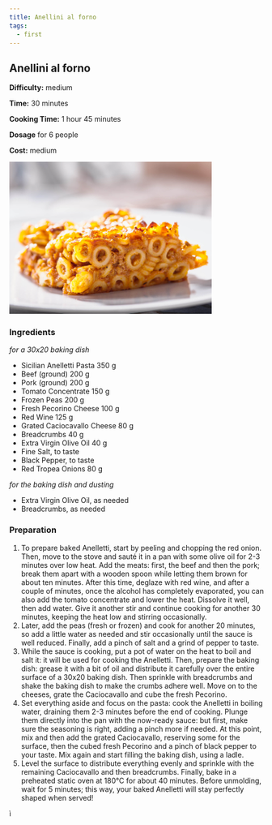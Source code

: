 ```yaml
---
title: Anellini al forno
tags: 
  - first
---
```


Anellini al forno
------------------

**Difficulty:** medium

**Time:** 30 minutes

**Cooking Time:** 1 hour 45 minutes

**Dosage** for 6 people

**Cost:** medium

![anellinialforno](/assets/images/recipe-1.jpeg)

### Ingredients

_for a 30x20 baking dish_

*   Sicilian Anelletti Pasta 350 g
*   Beef (ground) 200 g
*   Pork (ground) 200 g
*   Tomato Concentrate 150 g
*   Frozen Peas 200 g
*   Fresh Pecorino Cheese 100 g
*   Red Wine 125 g
*   Grated Caciocavallo Cheese 80 g
*   Breadcrumbs 40 g
*   Extra Virgin Olive Oil 40 g
*   Fine Salt, to taste
*   Black Pepper, to taste
*   Red Tropea Onions 80 g

_for the baking dish and dusting_

*   Extra Virgin Olive Oil, as needed
*   Breadcrumbs, as needed

### Preparation

1.  To prepare baked Anelletti, start by peeling and chopping the red onion. Then, move to the stove and sauté it in a pan with some olive oil for 2-3 minutes over low heat. Add the meats: first, the beef and then the pork; break them apart with a wooden spoon while letting them brown for about ten minutes. After this time, deglaze with red wine, and after a couple of minutes, once the alcohol has completely evaporated, you can also add the tomato concentrate and lower the heat. Dissolve it well, then add water. Give it another stir and continue cooking for another 30 minutes, keeping the heat low and stirring occasionally.
2.  Later, add the peas (fresh or frozen) and cook for another 20 minutes, so add a little water as needed and stir occasionally until the sauce is well reduced. Finally, add a pinch of salt and a grind of pepper to taste.
3.  While the sauce is cooking, put a pot of water on the heat to boil and salt it: it will be used for cooking the Anelletti. Then, prepare the baking dish: grease it with a bit of oil and distribute it carefully over the entire surface of a 30x20 baking dish. Then sprinkle with breadcrumbs and shake the baking dish to make the crumbs adhere well. Move on to the cheeses, grate the Caciocavallo and cube the fresh Pecorino.
4.  Set everything aside and focus on the pasta: cook the Anelletti in boiling water, draining them 2-3 minutes before the end of cooking. Plunge them directly into the pan with the now-ready sauce: but first, make sure the seasoning is right, adding a pinch more if needed. At this point, mix and then add the grated Caciocavallo, reserving some for the surface, then the cubed fresh Pecorino and a pinch of black pepper to your taste. Mix again and start filling the baking dish, using a ladle.
5.  Level the surface to distribute everything evenly and sprinkle with the remaining Caciocavallo and then breadcrumbs. Finally, bake in a preheated static oven at 180°C for about 40 minutes. Before unmolding, wait for 5 minutes; this way, your baked Anelletti will stay perfectly shaped when served!

ì